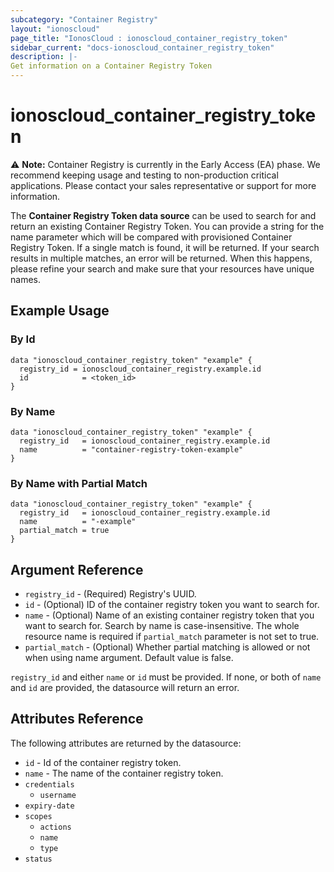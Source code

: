 ```yaml
---
subcategory: "Container Registry"
layout: "ionoscloud"
page_title: "IonosCloud : ionoscloud_container_registry_token"
sidebar_current: "docs-ionoscloud_container_registry_token"
description: |-
Get information on a Container Registry Token
---
```


# ionoscloud_container_registry_token

⚠️ **Note:** Container Registry is currently in the Early Access (EA) phase. We recommend keeping usage and testing to non-production critical applications.
Please contact your sales representative or support for more information.

The **Container Registry Token data source** can be used to search for and return an existing Container Registry Token.
You can provide a string for the name parameter which will be compared with provisioned Container Registry Token.
If a single match is found, it will be returned. If your search results in multiple matches, an error will be returned.
When this happens, please refine your search and make sure that your resources have unique names.

## Example Usage

### By Id
```hcl
data "ionoscloud_container_registry_token" "example" {
  registry_id = ionoscloud_container_registry.example.id
  id			= <token_id>
}
```

### By Name
```hcl
data "ionoscloud_container_registry_token" "example" {
  registry_id   = ionoscloud_container_registry.example.id
  name			= "container-registry-token-example"
}
```

### By Name with Partial Match
```hcl
data "ionoscloud_container_registry_token" "example" {
  registry_id   = ionoscloud_container_registry.example.id
  name			= "-example"
  partial_match = true
}
```

## Argument Reference

* `registry_id` - (Required) Registry's UUID.
* `id` - (Optional) ID of the container registry token you want to search for.
* `name` - (Optional) Name of an existing container registry token that you want to search for. Search by name is case-insensitive. The whole resource name is required if `partial_match` parameter is not set to true.
* `partial_match` - (Optional) Whether partial matching is allowed or not when using name argument. Default value is false.

`registry_id` and either `name` or `id` must be provided. If none, or both of `name` and `id` are provided, the datasource will return an error.

## Attributes Reference

The following attributes are returned by the datasource:

* `id` - Id of the container registry token.
* `name` - The name of the container registry token.
* `credentials` 
    * `username`
* `expiry-date`
* `scopes`
  * `actions`
  * `name`
  * `type`
* `status` 
